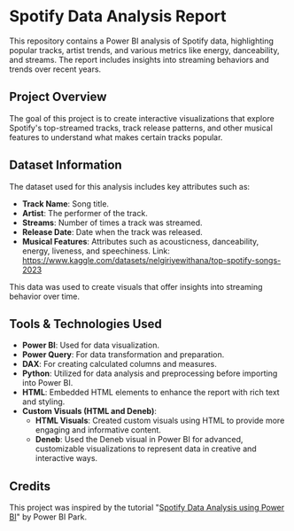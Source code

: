 # Spotify Data Analysis Report

This repository contains a Power BI analysis of Spotify data, highlighting popular tracks, artist trends, and various metrics like energy, danceability, and streams. The report includes insights into streaming behaviors and trends over recent years.

## Project Overview
The goal of this project is to create interactive visualizations that explore Spotify's top-streamed tracks, track release patterns, and other musical features to understand what makes certain tracks popular.

## Dataset Information
The dataset used for this analysis includes key attributes such as:
- **Track Name**: Song title.
- **Artist**: The performer of the track.
- **Streams**: Number of times a track was streamed.
- **Release Date**: Date when the track was released.
- **Musical Features**: Attributes such as acousticness, danceability, energy, liveness, and speechiness.
  Link: https://www.kaggle.com/datasets/nelgiriyewithana/top-spotify-songs-2023

This data was used to create visuals that offer insights into streaming behavior over time.

## Tools & Technologies Used
- **Power BI**: Used for data visualization.
- **Power Query**: For data transformation and preparation.
- **DAX**: For creating calculated columns and measures.
- **Python**: Utilized for data analysis and preprocessing before importing into Power BI.
- **HTML**: Embedded HTML elements to enhance the report with rich text and styling.
- **Custom Visuals (HTML and Deneb)**:
  - **HTML Visuals**: Created custom visuals using HTML to provide more engaging and informative content.
  - **Deneb**: Used the Deneb visual in Power BI for advanced, customizable visualizations to represent data in creative and interactive ways.


## Credits
This project was inspired by the tutorial "[Spotify Data Analysis using Power BI](https://www.youtube.com/watch?v=ZSrVOyKAC4Y)" by Power BI Park.


